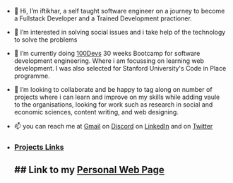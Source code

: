 - 👋 Hi, I’m iftikhar, a self taught software engineer on a journey to become a Fullstack Developer and a Trained Development practioner. 
- 👀 I’m interested in solving social issues and i take help of the technology to solve the problems
- 🌱 I’m currently doing [100Devs](https://t.co/N1svwMYkZF) 30 weeks Bootcamp for software development engineering. Where i am focussing on learning web development. I was also selected for Stanford University's Code in Place programme. 
- 💞️ I’m looking to collaborate and be happy to tag along on number of projects where i can learn and improve on my skills while adding vaule to the organisations, looking for work such as research in social and economic sciences, content writing, and web designing.
- 📫 you can reach me at [Gmail](iftikhar.sy@gmail.com) on [Discord](roshi#4568) on [LinkedIn](linkedin.com/in/iftikhar-s/) and on [Twitter](https://twitter.com/iftikhar_sy)


- ### [Projects Links](https://github.com/ifti891/100Devs-iftikhar/tree/main/Projects)

  ## ## Link to my [Personal Web Page](https://ifti-webdev.netlify.app/)
<!---
ifti891/ifti891 is a ✨ special ✨ repository because its `README.md` (this file) appears on your GitHub profile.
You can click the Preview link to take a look at your changes.
--->
